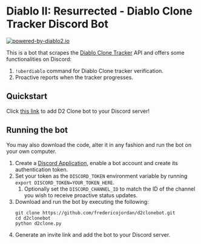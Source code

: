 # Diablo II: Resurrected - Diablo Clone Tracker Discord Bot

[![powered-by-diablo2.io](https://img.shields.io/badge/powered%20by-diablo2.io-green)](https://diablo2.io/)

This is a bot that scrapes the [Diablo Clone Tracker](https://diablo2.io/dclonetracker.php) API and offers some functionalities on Discord:

1. `!uberdiablo` command for Diablo Clone tracker verification.
2. Proactive reports when the tracker progresses.

## Quickstart

Click [this link](https://discord.com/api/oauth2/authorize?client_id=968258121803915264&permissions=3072&scope=bot) to add D2 Clone bot to your Discord server!

## Running the bot

You may also download the code, alter it in any fashion and run the bot on your own computer.

1. Create a [Discord Application](https://discord.com/developers/applications), enable a bot account and create its authentication token.
2. Set your token as the `DISCORD_TOKEN` environment variable by running `export DISCORD_TOKEN=YOUR_TOKEN_HERE`.
   1. Optionally set the `DISCORD_CHANNEL_ID` to match the ID of the channel you wish to receive proactive status updates.
3. Download and run the bot by executing the following:
   ```shell
   git clone https://github.com/fredericojordan/d2clonebot.git
   cd d2clonebot
   python d2clone.py
   ```
4. Generate an invite link and add the bot to your Discord server.
